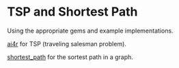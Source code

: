 # TSP and Shortest Path

Using the appropriate gems and example implementations.

[ai4r](http://www.ai4r.org/) for TSP (traveling salesman problem).

[shortest_path](https://github.com/dryade/shortest_path) for the sortest path in a graph.
